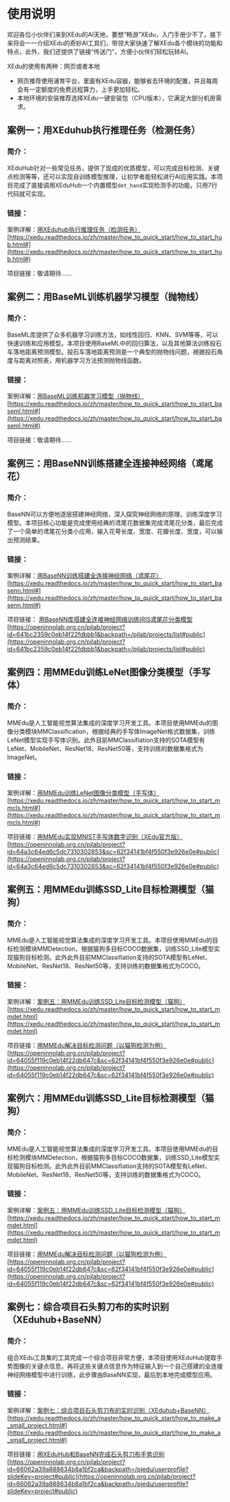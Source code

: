 # 使用说明

欢迎各位小伙伴们来到XEdu的AI天地，要想“畅游”XEdu，入门手册少不了，接下来将会一一介绍XEdu的奇妙AI工具们，带领大家快速了解XEdu各个模块的功能和特点，此外，我们还提供了链接“传送门”，方便小伙伴们轻松玩转AI。

XEdu的使用有两种：网页或者本地

- 网页推荐使用浦育平台，里面有XEdu容器，能够省去环境的配置，并且每周会有一定额度的免费远程算力，上手更加轻松。
- 本地环境的安装推荐选择XEdu一键安装包（CPU版本），它满足大部分机房需求。


## 案例一：用XEduhub执行推理任务（检测任务）

### 简介：

XEduHub针对一些常见任务，提供了现成的优质模型，可以完成目标检测、关键点检测等等，还可以实现自训练模型推理，让初学者能轻松进行AI应用实践。本项目完成了直接调用XEduHub一个内置模型`det_hand`实现检测手的功能，只用7行代码就可实现。

### 链接：

案例详解：[用XEduhub执行推理任务（检测任务）](https://xedu.readthedocs.io/zh/master/how_to_quick_start/how_to_start_hub.html#)
[https://xedu.readthedocs.io/zh/master/how_to_quick_start/how_to_start_hub.html#](https://xedu.readthedocs.io/zh/master/how_to_quick_start/how_to_start_hub.html#)

项目链接：敬请期待……

## 案例二：用BaseML训练机器学习模型（抛物线）

### 简介：

BaseML库提供了众多机器学习训练方法，如线性回归、KNN、SVM等等，可以快速训练和应用模型。本项目使用BaseML中的回归算法，以及其他算法训练投石车落地距离预测模型。投石车落地距离预测是一个典型的抛物线问题，根据投石角度与距离对照表，用机器学习方法预测抛物线函数。

### 链接：

案例详解：[用BaseML训练机器学习模型（抛物线）](https://xedu.readthedocs.io/zh/master/how_to_quick_start/how_to_start_baseml.html#)
[https://xedu.readthedocs.io/zh/master/how_to_quick_start/how_to_start_baseml.html#](https://xedu.readthedocs.io/zh/master/how_to_quick_start/how_to_start_baseml.html#)

项目链接：敬请期待……

## 案例三：用BaseNN训练搭建全连接神经网络（鸢尾花）

### 简介：

BaseNN可以方便地逐层搭建神经网络，深入探究神经网络的原理，训练深度学习模型。本项目核心功能是完成使用经典的鸢尾花数据集完成鸢尾花分类，最后完成了一个简单的鸢尾花分类小应用，输入花萼长度、宽度、花瓣长度、宽度，可以输出预测结果。

### 链接：

案例详解：[用BaseNN训练搭建全连接神经网络（鸢尾花）](https://xedu.readthedocs.io/zh/master/how_to_quick_start/how_to_start_basenn.html#)
[https://xedu.readthedocs.io/zh/master/how_to_quick_start/how_to_start_basenn.html#](https://xedu.readthedocs.io/zh/master/how_to_quick_start/how_to_start_basenn.html#)

项目链接：
[用BaseNN库搭建全连接神经网络训练IRIS鸢尾花分类模型](https://openinnolab.org.cn/pjlab/project?id=641bc2359c0eb14f22fdbbb1&backpath=/pjlab/projects/list#public)
[https://openinnolab.org.cn/pjlab/project?id=641bc2359c0eb14f22fdbbb1&backpath=/pjlab/projects/list#public](https://openinnolab.org.cn/pjlab/project?id=641bc2359c0eb14f22fdbbb1&backpath=/pjlab/projects/list#public)

## 案例四：用MMEdu训练LeNet图像分类模型（手写体）

### 简介：

MMEdu是人工智能视觉算法集成的深度学习开发工具。本项目使用MMEdu的图像分类模块MMClassification，根据经典的手写体ImageNet格式数据集，训练LeNet模型实现手写体识别。此外目前MMClassifiation支持的SOTA模型有LeNet、MobileNet、ResNet18、ResNet50等，支持训练的数据集格式为ImageNet。

### 链接：

案例详解：[用MMEdu训练LeNet图像分类模型（手写体）](https://xedu.readthedocs.io/zh/master/how_to_quick_start/how_to_start_mmcls.html#)
[https://xedu.readthedocs.io/zh/master/how_to_quick_start/how_to_start_mmcls.html#](https://xedu.readthedocs.io/zh/master/how_to_quick_start/how_to_start_mmcls.html#)

项目链接：[用MMEdu实现MNIST手写体数字识别（XEdu官方版）](https://openinnolab.org.cn/pjlab/project?id=64a3c64ed6c5dc7310302853&sc=62f34141bf4f550f3e926e0e#public)
[https://openinnolab.org.cn/pjlab/project?id=64a3c64ed6c5dc7310302853&sc=62f34141bf4f550f3e926e0e#public](https://openinnolab.org.cn/pjlab/project?id=64a3c64ed6c5dc7310302853&sc=62f34141bf4f550f3e926e0e#public)

## 案例五：用MMEdu训练SSD_Lite目标检测模型（猫狗）

### 简介：

MMEdu是人工智能视觉算法集成的深度学习开发工具。本项目使用MMEdu的目标检测模块MMDetection，根据猫狗多目标COCO数据集，训练SSD_Lite模型实现猫狗目标检测。此外此外目前MMClassifiation支持的SOTA模型有LeNet、MobileNet、ResNet18、ResNet50等，支持训练的数据集格式为COCO。

### 链接：

案例详解：[案例五：用MMEdu训练SSD_Lite目标检测模型（猫狗）](https://xedu.readthedocs.io/zh/master/how_to_quick_start/how_to_start_mmdet.html)
[https://xedu.readthedocs.io/zh/master/how_to_quick_start/how_to_start_mmdet.html](https://xedu.readthedocs.io/zh/master/how_to_quick_start/how_to_start_mmdet.html)

项目链接：[用MMEdu解决目标检测问题（以猫狗检测为例）](https://openinnolab.org.cn/pjlab/project?id=64055f119c0eb14f22db647c&sc=62f34141bf4f550f3e926e0e#public)
[https://openinnolab.org.cn/pjlab/project?id=64055f119c0eb14f22db647c&sc=62f34141bf4f550f3e926e0e#public](https://openinnolab.org.cn/pjlab/project?id=64055f119c0eb14f22db647c&sc=62f34141bf4f550f3e926e0e#public)

## 案例六：用MMEdu训练SSD_Lite目标检测模型（猫狗）

### 简介：

MMEdu是人工智能视觉算法集成的深度学习开发工具。本项目使用MMEdu的目标检测模块MMDetection，根据猫狗多目标COCO数据集，训练SSD_Lite模型实现猫狗目标检测。此外此外目前MMClassifiation支持的SOTA模型有LeNet、MobileNet、ResNet18、ResNet50等，支持训练的数据集格式为COCO。

### 链接：

案例详解：[案例五：用MMEdu训练SSD_Lite目标检测模型（猫狗）](https://xedu.readthedocs.io/zh/master/how_to_quick_start/how_to_start_mmdet.html)
[https://xedu.readthedocs.io/zh/master/how_to_quick_start/how_to_start_mmdet.html](https://xedu.readthedocs.io/zh/master/how_to_quick_start/how_to_start_mmdet.html)

项目链接：[用MMEdu解决目标检测问题（以猫狗检测为例）](https://openinnolab.org.cn/pjlab/project?id=64055f119c0eb14f22db647c&sc=62f34141bf4f550f3e926e0e#public)
[https://openinnolab.org.cn/pjlab/project?id=64055f119c0eb14f22db647c&sc=62f34141bf4f550f3e926e0e#public](https://openinnolab.org.cn/pjlab/project?id=64055f119c0eb14f22db647c&sc=62f34141bf4f550f3e926e0e#public)


## 案例七：综合项目石头剪刀布的实时识别（XEduhub+BaseNN）

### 简介：

组合XEdu工具集的工具完成一个综合项目非常方便，本项目使用XEduHub提取手势图像的关键点信息，再将这些关键点信息作为特征输入到一个自己搭建的全连接神经网络模型中进行训练，此步骤由BaseNN实现，最后到本地完成模型应用。


### 链接：

案例详解：[案例七：综合项目石头剪刀布的实时识别（XEduhub+BaseNN）](https://xedu.readthedocs.io/zh/master/how_to_quick_start/how_to_make_a_small_project.html#)
[https://xedu.readthedocs.io/zh/master/how_to_quick_start/how_to_make_a_small_project.html#](https://xedu.readthedocs.io/zh/master/how_to_quick_start/how_to_make_a_small_project.html#)

项目链接：[用XEduHub和BaseNN完成石头剪刀布手势识别](https://openinnolab.org.cn/pjlab/project?id=66062a39a888634b8a1bf2ca&backpath=/pjedu/userprofile?slideKey=project#public)
[https://openinnolab.org.cn/pjlab/project?id=66062a39a888634b8a1bf2ca&backpath=/pjedu/userprofile?slideKey=project#public](https://openinnolab.org.cn/pjlab/project?id=66062a39a888634b8a1bf2ca&backpath=/pjedu/userprofile?slideKey=project#public)